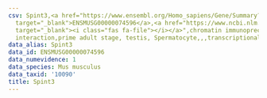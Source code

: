 ```yaml
---
csv: Spint3,<a href="https://www.ensembl.org/Homo_sapiens/Gene/Summary?db=core;g=ENSMUSG00000074596"
  target="_blank">ENSMUSG00000074596</a>,<a href="https://www.ncbi.nlm.nih.gov/pubmed/25450459"
  target="_blank"><i class="fas fa-file"></i></a>",chromatin immunoprecipitation assay,direct
  interaction,prime adult stage, testis, Spermatocyte,,,transcriptional regulation,
data_alias: Spint3
data_id: ENSMUSG00000074596
data_numevidence: 1
data_species: Mus musculus
data_taxid: '10090'
title: Spint3
---
```


